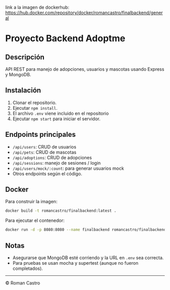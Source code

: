 link a la imagen de dockerhub: https://hub.docker.com/repository/docker/romancastro/finalbackend/general


# Proyecto Backend Adoptme

## Descripción
API REST para manejo de adopciones, usuarios y mascotas usando Express y MongoDB.

## Instalación
1. Clonar el repositorio.
2. Ejecutar `npm install`.
3. El archivo `.env` viene incluido en el repositorio
4. Ejecutar `npm start` para iniciar el servidor.

## Endpoints principales
- `/api/users`: CRUD de usuarios
- `/api/pets`: CRUD de mascotas
- `/api/adoptions`: CRUD de adopciones
- `/api/sessions`: manejo de sesiones / login
- `/api/users/mock/:count`: para generar usuarios mock
- Otros endpoints según el código.

## Docker
Para construir la imagen:  
```bash
docker build -t romancastro/finalbackend:latest .
```

Para ejecutar el contenedor:  
```bash
docker run -d -p 8080:8080 --name finalbackend romancastro/finalbackend:latest
```

## Notas
- Asegurarse que MongoDB esté corriendo y la URL en `.env` sea correcta.
- Para pruebas se usan mocha y supertest (aunque no fueron completados).

---
© Roman Castro
